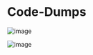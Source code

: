 # Code-Dumps
![image](https://github.com/olatunde222/Logins/assets/115417709/3643912a-6657-466e-97eb-5d62708b190c)

![image](https://github.com/olatunde222/Logins/assets/115417709/d98fb663-b378-44dc-b503-fb3a1c40c9bd)



